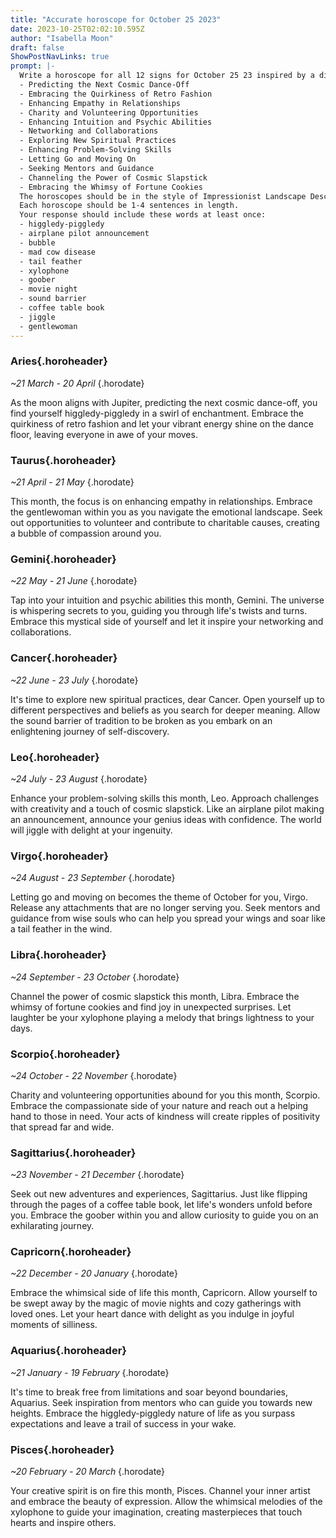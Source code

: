 ```yaml
---
title: "Accurate horoscope for October 25 2023"
date: 2023-10-25T02:02:10.595Z
author: "Isabella Moon"
draft: false
ShowPostNavLinks: true
prompt: |-
  Write a horoscope for all 12 signs for October 25 23 inspired by a different focus for each. Ensure you do not include the focus in the response:
  - Predicting the Next Cosmic Dance-Off
  - Embracing the Quirkiness of Retro Fashion
  - Enhancing Empathy in Relationships
  - Charity and Volunteering Opportunities
  - Enhancing Intuition and Psychic Abilities
  - Networking and Collaborations
  - Exploring New Spiritual Practices
  - Enhancing Problem-Solving Skills
  - Letting Go and Moving On
  - Seeking Mentors and Guidance
  - Channeling the Power of Cosmic Slapstick
  - Embracing the Whimsy of Fortune Cookies
  The horoscopes should be in the style of Impressionist Landscape Description and the mood of woe
  Each horoscope should be 1-4 sentences in length.
  Your response should include these words at least once:
  - higgledy-piggledy
  - airplane pilot announcement
  - bubble
  - mad cow disease
  - tail feather
  - xylophone
  - goober
  - movie night
  - sound barrier
  - coffee table book
  - jiggle
  - gentlewoman
---
```


### Aries{.horoheader}

*~21 March - 20 April*
{.horodate}

As the moon aligns with Jupiter, predicting the next cosmic dance-off, you find yourself higgledy-piggledy in a swirl of enchantment. Embrace the quirkiness of retro fashion and let your vibrant energy shine on the dance floor, leaving everyone in awe of your moves.


### Taurus{.horoheader}

*~21 April - 21 May*
{.horodate}

This month, the focus is on enhancing empathy in relationships. Embrace the gentlewoman within you as you navigate the emotional landscape. Seek out opportunities to volunteer and contribute to charitable causes, creating a bubble of compassion around you.


### Gemini{.horoheader}

*~22 May - 21 June*
{.horodate}

Tap into your intuition and psychic abilities this month, Gemini. The universe is whispering secrets to you, guiding you through life's twists and turns. Embrace this mystical side of yourself and let it inspire your networking and collaborations.


### Cancer{.horoheader}

*~22 June - 23 July*
{.horodate}

It's time to explore new spiritual practices, dear Cancer. Open yourself up to different perspectives and beliefs as you search for deeper meaning. Allow the sound barrier of tradition to be broken as you embark on an enlightening journey of self-discovery.


### Leo{.horoheader}

*~24 July - 23 August*
{.horodate}

Enhance your problem-solving skills this month, Leo. Approach challenges with creativity and a touch of cosmic slapstick. Like an airplane pilot making an announcement, announce your genius ideas with confidence. The world will jiggle with delight at your ingenuity.


### Virgo{.horoheader}

*~24 August - 23 September*
{.horodate}

Letting go and moving on becomes the theme of October for you, Virgo. Release any attachments that are no longer serving you. Seek mentors and guidance from wise souls who can help you spread your wings and soar like a tail feather in the wind.


### Libra{.horoheader}

*~24 September - 23 October*
{.horodate}

Channel the power of cosmic slapstick this month, Libra. Embrace the whimsy of fortune cookies and find joy in unexpected surprises. Let laughter be your xylophone playing a melody that brings lightness to your days.


### Scorpio{.horoheader}

*~24 October - 22 November*
{.horodate}

Charity and volunteering opportunities abound for you this month, Scorpio. Embrace the compassionate side of your nature and reach out a helping hand to those in need. Your acts of kindness will create ripples of positivity that spread far and wide.


### Sagittarius{.horoheader}

*~23 November - 21 December*
{.horodate}

Seek out new adventures and experiences, Sagittarius. Just like flipping through the pages of a coffee table book, let life's wonders unfold before you. Embrace the goober within you and allow curiosity to guide you on an exhilarating journey.


### Capricorn{.horoheader}

*~22 December - 20 January*
{.horodate}

Embrace the whimsical side of life this month, Capricorn. Allow yourself to be swept away by the magic of movie nights and cozy gatherings with loved ones. Let your heart dance with delight as you indulge in joyful moments of silliness.


### Aquarius{.horoheader}

*~21 January - 19 February*
{.horodate}

It's time to break free from limitations and soar beyond boundaries, Aquarius. Seek inspiration from mentors who can guide you towards new heights. Embrace the higgledy-piggledy nature of life as you surpass expectations and leave a trail of success in your wake.


### Pisces{.horoheader}

*~20 February - 20 March*
{.horodate}

Your creative spirit is on fire this month, Pisces. Channel your inner artist and embrace the beauty of expression. Allow the whimsical melodies of the xylophone to guide your imagination, creating masterpieces that touch hearts and inspire others.

